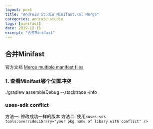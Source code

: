 ```yaml
---
layout: post
title: "Android Studio Minifast.xml Merge"
categories: android-studio
tags: [minifast]
date: 2019-12-16
excerpt: "合并Minifast"
---
```


## 合并Minifast
官方文档
[Merge multiple manifest files](https://developer.android.google.cn//studio/build/manifest-merge.html)

### 1. 查看Minifast哪个位置冲突

  ./gradlew assembleDebug --stacktrace -info


### uses-sdk conflict

  方法一: 修改成功一样的版本 <recommend>
  方法二: 使用`<uses-sdk tools:overrideLibrary="your pkg name of libary with conflict" />`

  

